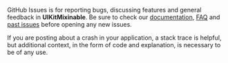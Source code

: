 GitHub Issues is for reporting bugs, discussing features and general feedback in **UIKitMixinable**. Be sure to check our [documentation](http://cocoadocs.org/docsets/UIKitMixinable), [FAQ](https://github.com/Strobocop/UIKitMixinable/wiki/FAQ) and [past issues](https://github.com/Strobocop/UIKitMixinable/issues?state=closed) before opening any new issues.

If you are posting about a crash in your application, a stack trace is helpful, but additional context, in the form of code and explanation, is necessary to be of any use.
